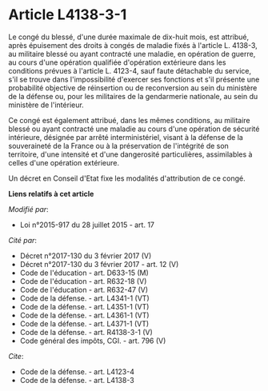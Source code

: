 # Article L4138-3-1

Le congé du blessé, d'une durée maximale de dix-huit mois, est attribué, après épuisement des droits à congés de maladie
fixés à l'article L. 4138-3, au militaire blessé ou ayant contracté une maladie, en opération de guerre, au cours d'une
opération qualifiée d'opération extérieure dans les conditions prévues à l'article L. 4123-4, sauf faute détachable du
service, s'il se trouve dans l'impossibilité d'exercer ses fonctions et s'il présente une probabilité objective de
réinsertion ou de reconversion au sein du ministère de la défense ou, pour les militaires de la gendarmerie nationale, au
sein du ministère de l'intérieur. 

Ce congé est également attribué, dans les mêmes conditions, au militaire blessé ou ayant contracté une maladie au cours d'une
opération de sécurité intérieure, désignée par arrêté interministériel, visant à la défense de la souveraineté de la France
ou à la préservation de l'intégrité de son territoire, d'une intensité et d'une dangerosité particulières, assimilables à
celles d'une opération extérieure.  

Un décret en Conseil d'Etat fixe les modalités d'attribution de ce congé.

**Liens relatifs à cet article**

_Modifié par_:

  - Loi n°2015-917 du 28 juillet 2015 - art. 17

_Cité par_:

  - Décret n°2017-130 du 3 février 2017 (V)
  - Décret n°2017-130 du 3 février 2017 - art. 12 (V)
  - Code de l'éducation - art. D633-15 (M)
  - Code de l'éducation - art. R632-18 (V)
  - Code de l'éducation - art. R632-47 (V)
  - Code de la défense. - art. L4341-1 (VT)
  - Code de la défense. - art. L4351-1 (VT)
  - Code de la défense. - art. L4361-1 (VT)
  - Code de la défense. - art. L4371-1 (VT)
  - Code de la défense. - art. R4138-3-1 (V)
  - Code général des impôts, CGI. - art. 796 (V)

_Cite_:

  - Code de la défense. - art. L4123-4
  - Code de la défense. - art. L4138-3
